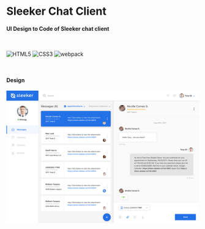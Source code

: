 # Sleeker Chat Client

#### UI Design to Code of Sleeker chat client

&nbsp;&nbsp;&nbsp;

![HTML5](http://files.softicons.com/download/system-icons/windows-8-metro-icons-by-dakirby309/png/128x128/Applications/HTML5.png)
![CSS3](http://files.softicons.com/download/application-icons/hex-icons-pack-by-martz90/png/128x128/css3.png)
![webpack](https://camo.githubusercontent.com/6b6707c2bdd260b248ae8dc8e064a389d3641de1/68747470733a2f2f6465616c6f6769632e67616c6c65727963646e2e76736173736574732e696f2f657874656e73696f6e732f6465616c6f6769632f7765627061636b2d767374732d657874656e73696f6e2f312e302e302f313438343935333036333635332f4d6963726f736f66742e56697375616c53747564696f2e53657276696365732e49636f6e732e44656661756c74)

&nbsp;&nbsp;&nbsp;

#### Design
![webpack](https://github.com/Sangeethks/sleeker-chat-client/blob/master/design/ui_messages.png)
